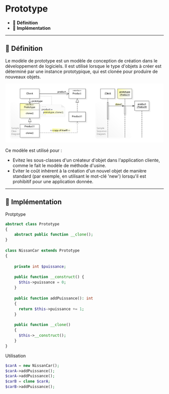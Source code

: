 # Prototype

*  🔖 **Définition**
*  🔖 **Implémentation**

___

## 📑 Définition

Le modèle de prototype est un modèle de conception de création dans le développement de logiciels. Il est utilisé lorsque le type d'objets à créer est déterminé par une instance prototypique, qui est clonée pour produire de nouveaux objets.

![image](https://raw.githubusercontent.com/seeren-training/Design-Pattern/master/wiki/resources/Prototype.jpg)

Ce modèle est utilisé pour :

* Evitez les sous-classes d'un créateur d'objet dans l'application cliente, comme le fait le modèle de méthode d'usine.
* Eviter le coût inhérent à la création d'un nouvel objet de manière standard (par exemple, en utilisant le mot-clé 'new') lorsqu'il est prohibitif pour une application donnée.

___

## 📑 Implémentation

Protptype

```php
abstract class Prototype
{
    abstract public function __clone();
}

class NissanCar extends Prototype
{

    private int $puissance;

    public function __construct() {
      $this->puissance = 0;
    }

    public function addPuissance(): int
    {
      return $this->puissance += 1;
    }

    public function __clone()
    {
      $this->__construct();
    }
}
```

Utilisation

```php
$carA = new NissanCar();
$carA->addPuissance();
$carA->addPuissance();
$carB = clone $carA;
$carB->addPuissance();
```